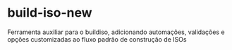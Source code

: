 # build-iso-new
Ferramenta auxiliar para o buildiso, adicionando automações, validações e opções customizadas ao fluxo padrão de construção de ISOs
